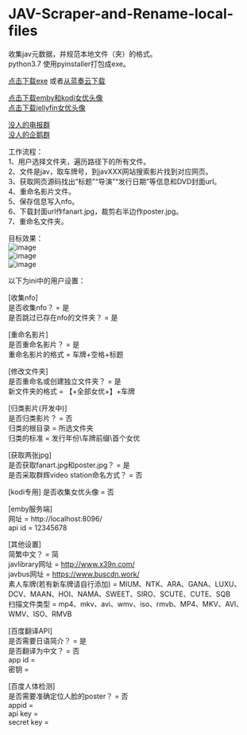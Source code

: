 # JAV-Scraper-and-Rename-local-files
收集jav元数据，并规范本地文件（夹）的格式。  
python3.7  使用pyinstaller打包成exe。

[点击下载exe](https://github-production-release-asset-2e65be.s3.amazonaws.com/199952692/7d8c8080-160c-11ea-8c65-7a45c68897a0?X-Amz-Algorithm=AWS4-HMAC-SHA256&X-Amz-Credential=AKIAIWNJYAX4CSVEH53A%2F20191203%2Fus-east-1%2Fs3%2Faws4_request&X-Amz-Date=20191203T124053Z&X-Amz-Expires=300&X-Amz-Signature=595f929f52337453a6aa3e206542f52a1be5d1d29fc7f1dd06f9e93d51935adb&X-Amz-SignedHeaders=host&actor_id=44168897&response-content-disposition=attachment%3B%20filename%3DV1.9.7%2B.JAVSDT.zip&response-content-type=application%2Foctet-stream)
  或者[从蓝奏云下载](https://www.lanzous.com/i7tpkcd)

[点击下载emby和kodi女优头像](https://github-production-release-asset-2e65be.s3.amazonaws.com/199952692/40b54680-12f9-11ea-94e9-4e37ce4bec6e?X-Amz-Algorithm=AWS4-HMAC-SHA256&X-Amz-Credential=AKIAIWNJYAX4CSVEH53A%2F20191203%2Fus-east-1%2Fs3%2Faws4_request&X-Amz-Date=20191203T100239Z&X-Amz-Expires=300&X-Amz-Signature=653ecad743ab1d849e6b1def8fad4b18e1efe888716a4f226fe974fbf7d06ad6&X-Amz-SignedHeaders=host&actor_id=44168897&response-content-disposition=attachment%3B%20filename%3Dactors.zip&response-content-type=application%2Foctet-stream)  
  [点击下载jellyfin女优头像](https://github-production-release-asset-2e65be.s3.amazonaws.com/199952692/abfe6180-15f4-11ea-9c0b-cf86d9dc383b?X-Amz-Algorithm=AWS4-HMAC-SHA256&X-Amz-Credential=AKIAIWNJYAX4CSVEH53A%2F20191203%2Fus-east-1%2Fs3%2Faws4_request&X-Amz-Date=20191203T100311Z&X-Amz-Expires=300&X-Amz-Signature=f13c8e4bd8942884aefe015f369938186147544dfae227fdb07744c64754b655&X-Amz-SignedHeaders=host&actor_id=44168897&response-content-disposition=attachment%3B%20filename%3DPeople.zip&response-content-type=application%2Foctet-stream)

[没人的电报群](https://t.me/javsdtool)  
<a target="_blank" href="//shang.qq.com/wpa/qunwpa?idkey=79a735ccf11ed7f15481ae02f6a58f16315b8b424149455b4dc65868362f4b30">没人的企鹅群</a>


工作流程：  
1、用户选择文件夹，遍历路径下的所有文件。  
2、文件是jav，取车牌号，到javXXX网站搜索影片找到对应网页。  
3、获取网页源码找出“标题”“导演”“发行日期”等信息和DVD封面url。  
4、重命名影片文件。  
5、保存信息写入nfo。  
6、下载封面url作fanart.jpg，裁剪右半边作poster.jpg。  
7、重命名文件夹。  

目标效果：  
![image](https://github.com/junerain123/Collect-Info-and-Fanart-for-JAV-/blob/master/images/1.png)  
![image](https://github.com/junerain123/Collect-Info-and-Fanart-for-JAV-/blob/master/images/2.png)  
![image](https://github.com/junerain123/Collect-Info-and-Fanart-for-JAV-/blob/master/images/3.jpg)  

以下为ini中的用户设置：  
  
[收集nfo]  
是否收集nfo？ = 是  
是否跳过已存在nfo的文件夹？ = 是  
  
[重命名影片]  
是否重命名影片？ = 是  
重命名影片的格式 = 车牌+空格+标题  
  
[修改文件夹]  
是否重命名或创建独立文件夹？ = 是  
新文件夹的格式 = 【+全部女优+】+车牌  

[归类影片(开发中)]  
是否归类影片？ = 否  
归类的根目录 = 所选文件夹  
归类的标准 = 发行年份\车牌前缀\首个女优  
  
[获取两张jpg]  
是否获取fanart.jpg和poster.jpg？ = 是  
是否采取群辉video station命名方式？ = 否  
  
[kodi专用]
是否收集女优头像 = 否  
  
[emby服务端]  
网址 = http://localhost:8096/  
api id = 12345678  

[其他设置]  
简繁中文？ = 简  
javlibrary网址 = http://www.x39n.com/  
javbus网址 = https://www.buscdn.work/  
素人车牌(若有新车牌请自行添加) = MIUM、NTK、ARA、GANA、LUXU、DCV、MAAN、HOI、NAMA、SWEET、SIRO、SCUTE、CUTE、SQB  
扫描文件类型 = mp4、mkv、avi、wmv、iso、rmvb、MP4、MKV、AVI、WMV、ISO、RMVB  

[百度翻译API]  
是否需要日语简介？ = 是  
是否翻译为中文？ = 否  
app id =   
密钥 =   
  
[百度人体检测]  
是否需要准确定位人脸的poster？ = 否  
appid =   
api key =   
secret key =    
  
